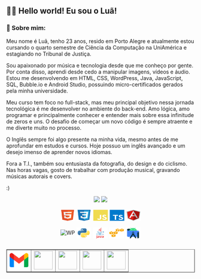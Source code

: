 ## 👋🏻 Hello world! Eu sou o Luã!

### 🌙 Sobre mim:
Meu nome é Luã, tenho 23 anos, resido em Porto Alegre e atualmente estou cursando o quarto semestre de Ciência da Computação na UniAmérica e estagiando no Tribunal de Justiça. 

Sou apaixonado por música e tecnologia desde que me conheço por gente. Por conta disso, aprendi desde cedo a manipular imagens, vídeos e áudio. Estou me desenvolvendo em HTML, CSS, WordPress, Java, JavaScript, SQL, Bubble.io e Android Studio, possuindo micro-certificados gerados pela minha universidade.

Meu curso tem foco no full-stack, mas meu principal objetivo nessa jornada tecnológica é me desenvolver no ambiente do back-end. Amo lógica, amo programar e principalmente conhecer e entender mais sobre essa infinitude de zeros e uns. O desafio de começar um novo código é sempre atraente e me diverte muito no processo.

O Inglês sempre foi algo presente na minha vida, mesmo antes de me aprofundar em estudos e cursos.
Hoje possuo um inglês avançado e um desejo imenso de aprender novos idiomas.

Fora a T.I., também sou entusiasta da fotografia, do design e do ciclismo.
Nas horas vagas, gosto de trabalhar com produção musical, gravando músicas autorais e covers.

:)

<div align="center">
<img height="150em" src="https://github-readme-stats.vercel.app/api?username=luornel&show_icons=true&theme=synthwave"/>
<img height="110em" src="https://github-readme-stats.vercel.app/api/top-langs/?username=luornel&layout=compact&langs_count=16&theme=synthwave"/>
</div>

<div align="center" inline_block"><br>
  <img align="center" alt="HTML" height="30" width="40" src="https://raw.githubusercontent.com/devicons/devicon/master/icons/html5/html5-original.svg">
  <img align="center" alt="CSS" height="30" width="40" src="https://raw.githubusercontent.com/devicons/devicon/master/icons/css3/css3-original.svg">
  <img align="center" alt="Js" height="30" width="40" src="https://raw.githubusercontent.com/devicons/devicon/master/icons/javascript/javascript-plain.svg">
  <img align="center" alt="Ts" height="30" width="40" src="https://raw.githubusercontent.com/devicons/devicon/master/icons/typescript/typescript-plain.svg">
  <img align="center" alt="Angular" height="30" width="40" src="https://raw.githubusercontent.com/devicons/devicon/master/icons/angularjs/angularjs-original.svg">
  </div>
  <div align="center" inline_block"><br>
  <img align="center" alt="WP" height="30" width="30" src="Ícones/WordPress Icon.png">
  <img align="center" alt="Python" height="30" width="40" src="https://raw.githubusercontent.com/devicons/devicon/master/icons/python/python-original.svg">
  <img align="center" alt="Java" height="30" width="40" src="https://raw.githubusercontent.com/devicons/devicon/master/icons/java/java-original-wordmark.svg">
  <img align="center" alt="AWS" height="30" width="40" src="https://raw.githubusercontent.com/devicons/devicon/master/icons/amazonwebservices/amazonwebservices-original.svg">
  <img align="center" alt="AndroidStudio" height="30" width="40" src= "https://github.com/devicons/devicon/blob/master/icons/androidstudio/androidstudio-original.svg">
</div>

  ##

<div>
      <table border="1" align="center">
        <tr>
            <td align="center"><a href="mailto:luaornelas@gmail.com"><img height="50" width="50" src="Ícones/Gmail Icon.png" target="_blank"></td>
            <td align="center"><a href="https://www.linkedin.com/in/lu%C3%A3-ornelas/" target="_blank"><img height="50" width="50" src="Ícones/LinkedIn Icon.png" target="_blank"></td>
            <td align="center"><a href="https://instagram.com/luornel" target="_blank"><img height="50" width="50" src="Ícones/Instagram Icon.png" target="_blank"></td>
            <td align="center"><a href="https://soundcloud.com/luornel" target="_blank"><img height="50" width="50" src="Ícones/Soundcloud Icon.png" target="_blank"></td>
            <td align="center"><a href="https://www.tiktok.com/@luornel" target="_blank"><img height="50" width="50" src="Ícones/TikTok Icon.png" target="_blank"></td>
        </tr>
    </table>
</div>
